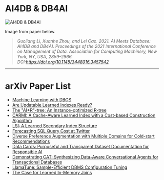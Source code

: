 <!-- prettier-ignore-start -->
<!-- omit in toc -->
# AI4DB & DB4AI
<!-- prettier-ignore-end -->

![AI4DB & DB4AI](https://user-images.githubusercontent.com/9360415/161900753-6c09a13b-19a3-460d-841b-0216a1d19502.png)

Image from paper below.

> _Guoliang Li, Xuanhe Zhou, and Lei Cao. 2021. AI Meets Database: AI4DB and DB4AI. Proceedings of the 2021 International Conference on Management of Data. Association for Computing Machinery, New York, NY, USA, 2859–2866. DOI:https://doi.org/10.1145/3448016.3457542_

---

# arXiv Paper List

- [Machine Learning with DBOS](https://arxiv.org/abs/2208.05101)
- [Are Updatable Learned Indexes Ready?](https://arxiv.org/abs/2207.02900)
- [The "AI+R"-tree: An Instance-optimized R-tree](https://arxiv.org/abs/2207.00550)
- [CARMI: A Cache-Aware Learned Index with a Cost-based Construction Algorithm](https://arxiv.org/abs/2103.00858)
- [LSI: A Learned Secondary Index Structure](https://arxiv.org/abs/2205.05769)
- [Forecasting SQL Query Cost at Twitter](https://arxiv.org/abs/2204.05529)
- [Diverse Preference Augmentation with Multiple Domains for Cold-start Recommendations](https://arxiv.org/abs/2204.00327)
- [Data Cards: Purposeful and Transparent Dataset Documentation for Responsible AI](https://arxiv.org/abs/2204.01075)
- [Demonstrating CAT: Synthesizing Data-Aware Conversational Agents for Transactional Databases](https://arxiv.org/abs/2203.14144)
- [LlamaTune: Sample-Efficient DBMS Configuration Tuning](https://arxiv.org/abs/2203.05128)
- [The Case for Learned In-Memory Joins](https://arxiv.org/abs/2111.08824)
